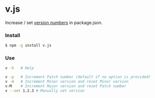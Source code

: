 v.js
====

Increase / set [version numbers](http://semver.org/) in package.json.


### Install ###

```bash
$ npm -g install v.js
```

### Use ###

```bash
v -h   # Help

v -p   # Increment Patch number (default if no option is provided)
v -m   # Increment Minor version and reset Minor version
v-M    # Increment Major version and reset Patch number
v --set 1.2.3 # Manually set version
```
